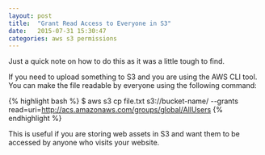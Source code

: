 ```yaml
---
layout: post
title:  "Grant Read Access to Everyone in S3"
date:   2015-07-31 15:30:47
categories: aws s3 permissions
---
```


Just a quick note on how to do this as it was a little tough to find.

If you need to upload something to S3 and you are using the AWS CLI tool. You can make the file readable by everyone using the following command:

{% highlight bash %}
$ aws s3 cp file.txt s3://bucket-name/ --grants read=uri=http://acs.amazonaws.com/groups/global/AllUsers
{% endhighlight %}

This is useful if you are storing web assets in S3 and want them to be accessed by anyone who visits your website.



